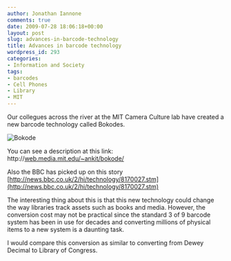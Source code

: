 ```yaml
---
author: Jonathan Iannone
comments: true
date: 2009-07-28 18:06:18+00:00
layout: post
slug: advances-in-barcode-technology
title: Advances in barcode technology
wordpress_id: 293
categories:
- Information and Society
tags:
- barcodes
- Cell Phones
- Library
- MIT
---
```


Our collegues across the river at the MIT Camera Culture lab have created a new barcode technology called Bokodes.

![Bokode](http://web.media.mit.edu/~ankit/bokode/teaser.png)

You can see a description at this link: http://[web.media.mit.edu/~ankit/bokode/](http://web.media.mit.edu/~ankit/bokode/)

Also the BBC has picked up on this story [http://news.bbc.co.uk/2/hi/technology/8170027.stm](http://news.bbc.co.uk/2/hi/technology/8170027.stm)

The interesting thing about this is that this new technology could change the way libraries track assets such as books and media. However, the conversion cost may not be practical since the standard 3 of 9 barcode system has been in use for decades and converting millions of physical items to a new system is a daunting task.

I would compare this conversion as similar to converting from Dewey Decimal to Library of Congress.
